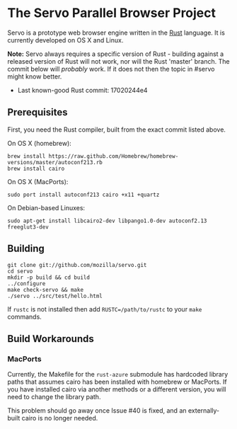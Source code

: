 # The Servo Parallel Browser Project

Servo is a prototype web browser engine written in the [Rust]
language. It is currently developed on OS X and Linux.

**Note:** Servo always requires a specific version of Rust - building
against a released version of Rust will not work, nor will the Rust
'master' branch. The commit below will *probably* work. If it does not
then the topic in #servo might know better.

* Last known-good Rust commit: 17020244e4

[rust]: http://www.rust-lang.org

## Prerequisites

First, you need the Rust compiler, built from the exact commit listed
above.

On OS X (homebrew):

    brew install https://raw.github.com/Homebrew/homebrew-versions/master/autoconf213.rb
    brew install cairo

On OS X (MacPorts):

    sudo port install autoconf213 cairo +x11 +quartz
    
On Debian-based Linuxes:

    sudo apt-get install libcairo2-dev libpango1.0-dev autoconf2.13 freeglut3-dev

## Building

    git clone git://github.com/mozilla/servo.git
    cd servo
    mkdir -p build && cd build
    ../configure
    make check-servo && make
    ./servo ../src/test/hello.html

If `rustc` is not installed then add `RUSTC=/path/to/rustc` to your
`make` commands.


## Build Workarounds

### MacPorts

Currently, the Makefile for the `rust-azure` submodule has hardcoded
library paths that assumes cairo has been installed with homebrew or
MacPorts. If you have installed cairo via another methods or a
different version, you will need to change the library path.

This problem should go away once Issue #40 is fixed, and an
externally-built cairo is no longer needed.
